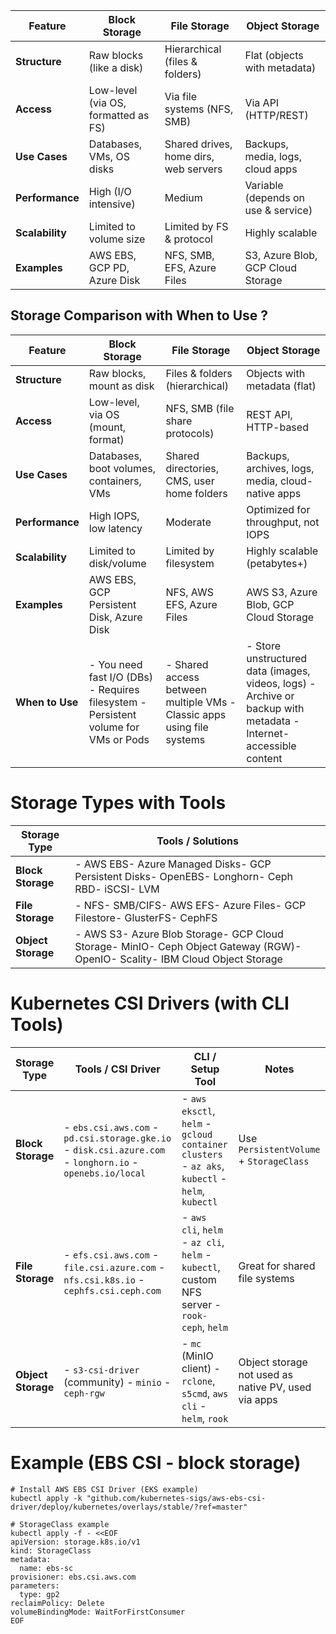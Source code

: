 |Feature|**Block Storage**|**File Storage**|**Object Storage**|
|---|---|---|---|
|**Structure**|Raw blocks (like a disk)|Hierarchical (files & folders)|Flat (objects with metadata)|
|**Access**|Low-level (via OS, formatted as FS)|Via file systems (NFS, SMB)|Via API (HTTP/REST)|
|**Use Cases**|Databases, VMs, OS disks|Shared drives, home dirs, web servers|Backups, media, logs, cloud apps|
|**Performance**|High (I/O intensive)|Medium|Variable (depends on use & service)|
|**Scalability**|Limited to volume size|Limited by FS & protocol|Highly scalable|
|**Examples**|AWS EBS, GCP PD, Azure Disk|NFS, SMB, EFS, Azure Files|S3, Azure Blob, GCP Cloud Storage|
## Storage Comparison with **When to Use** ?
|Feature|**Block Storage**|**File Storage**|**Object Storage**|
|---|---|---|---|
|**Structure**|Raw blocks, mount as disk|Files & folders (hierarchical)|Objects with metadata (flat)|
|**Access**|Low-level, via OS (mount, format)|NFS, SMB (file share protocols)|REST API, HTTP-based|
|**Use Cases**|Databases, boot volumes, containers, VMs|Shared directories, CMS, user home folders|Backups, archives, logs, media, cloud-native apps|
|**Performance**|High IOPS, low latency|Moderate|Optimized for throughput, not IOPS|
|**Scalability**|Limited to disk/volume|Limited by filesystem|Highly scalable (petabytes+)|
|**Examples**|AWS EBS, GCP Persistent Disk, Azure Disk|NFS, AWS EFS, Azure Files|AWS S3, Azure Blob, GCP Cloud Storage|
|**When to Use**|- You need fast I/O (DBs) - Requires filesystem - Persistent volume for VMs or Pods|- Shared access between multiple VMs - Classic apps using file systems|- Store unstructured data (images, videos, logs) - Archive or backup with metadata - Internet-accessible content|

# Storage Types with Tools

|Storage Type|Tools / Solutions|
|---|---|
|**Block Storage**|- AWS EBS- Azure Managed Disks- GCP Persistent Disks- OpenEBS- Longhorn- Ceph RBD- iSCSI- LVM|
|**File Storage**|- NFS- SMB/CIFS- AWS EFS- Azure Files- GCP Filestore- GlusterFS- CephFS|
|**Object Storage**|- AWS S3- Azure Blob Storage- GCP Cloud Storage- MinIO- Ceph Object Gateway (RGW)- OpenIO- Scality- IBM Cloud Object Storage|
# Kubernetes CSI Drivers (with CLI Tools)

| Storage Type       | Tools / CSI Driver                                                                                        | CLI / Setup Tool                                                                               | Notes                                               |
| ------------------ | --------------------------------------------------------------------------------------------------------- | ---------------------------------------------------------------------------------------------- | --------------------------------------------------- |
| **Block Storage**  | - `ebs.csi.aws.com` - `pd.csi.storage.gke.io` - `disk.csi.azure.com` - `longhorn.io` - `openebs.io/local` | - `aws eksctl`, `helm` - `gcloud container clusters` - `az aks`, `kubectl` - `helm`, `kubectl` | Use `PersistentVolume` + `StorageClass`             |
| **File Storage**   | - `efs.csi.aws.com` - `file.csi.azure.com` - `nfs.csi.k8s.io` - `cephfs.csi.ceph.com`                     | - `aws cli`, `helm` - `az cli`, `helm` - `kubectl`, custom NFS server - `rook-ceph`, `helm`    | Great for shared file systems                       |
| **Object Storage** | - `s3-csi-driver` (community) - `minio` - `ceph-rgw`                                                      | - `mc` (MinIO client) - `rclone`, `s5cmd`, `aws cli` - `helm`, `rook`                          | Object storage not used as native PV, used via apps |
# Example (EBS CSI - block storage)

```
# Install AWS EBS CSI Driver (EKS example)
kubectl apply -k "github.com/kubernetes-sigs/aws-ebs-csi-driver/deploy/kubernetes/overlays/stable/?ref=master"

# StorageClass example
kubectl apply -f - <<EOF
apiVersion: storage.k8s.io/v1
kind: StorageClass
metadata:
  name: ebs-sc
provisioner: ebs.csi.aws.com
parameters:
  type: gp2
reclaimPolicy: Delete
volumeBindingMode: WaitForFirstConsumer
EOF
```

